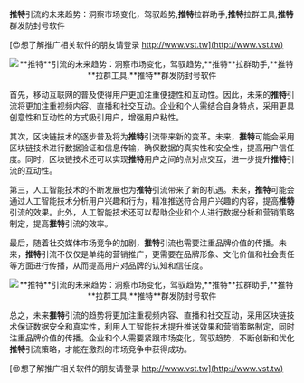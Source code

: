 **推特**引流的未来趋势：洞察市场变化，驾驭趋势,**推特**拉群助手,**推特**拉群工具,**推特**群发防封号软件

[😍想了解推广相关软件的朋友请登录 http://www.vst.tw](http://www.vst.tw)

 <center><img src="https://vst.tw/MP4/tuiguang/png/3.png" alt="**推特**引流的未来趋势：洞察市场变化，驾驭趋势,**推特**拉群助手,**推特**拉群工具,**推特**群发防封号软件"></center>

首先，移动互联网的普及使得用户更加注重便捷性和互动性。因此，未来的**推特**引流将更加注重视频内容、直播和社交互动。企业和个人需结合自身特点，采用更具创意性和互动性的方式吸引用户，增强用户粘性。

其次，区块链技术的逐步普及将为**推特**引流带来新的变革。未来，**推特**可能会采用区块链技术进行数据验证和信息传输，确保数据的真实性和安全性，提高用户信任度。同时，区块链技术还可以实现**推特**用户之间的点对点交互，进一步提升**推特**引流的互动性。

第三，人工智能技术的不断发展也为**推特**引流带来了新的机遇。未来，**推特**可能会通过人工智能技术分析用户兴趣和行为，精准推送符合用户兴趣的内容，提高**推特**引流的效果。此外，人工智能技术还可以帮助企业和个人进行数据分析和营销策略制定，提高**推特**引流的效率。

最后，随着社交媒体市场竞争的加剧，**推特**引流也需要注重品牌价值的传播。未来，**推特**引流不仅仅是单纯的营销推广，更需要在品牌形象、文化价值和社会责任等方面进行传播，从而提高用户对品牌的认知和信任度。

 <center><img src="https://vst.tw/MP4/tuiguang/png/0.png" alt="**推特**引流的未来趋势：洞察市场变化，驾驭趋势,**推特**拉群助手,**推特**拉群工具,**推特**群发防封号软件"></center>

总之，未来**推特**引流的趋势将更加注重视频内容、直播和社交互动，采用区块链技术保证数据安全和真实性，利用人工智能技术提升推送效果和营销策略制定，同时注重品牌价值的传播。企业和个人需要紧跟市场变化，驾驭趋势，不断创新和优化**推特**引流策略，才能在激烈的市场竞争中获得成功。

[😍想了解推广相关软件的朋友请登录 http://www.vst.tw](http://www.vst.tw)



